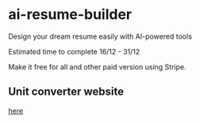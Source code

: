 # ai-resume-builder

Design your dream resume easily with AI-powered tools

Estimated time to complete 16/12 - 31/12

Make it free for all and other paid version using Stripe.

## Unit converter website

[here](https://unitconverters.net)
